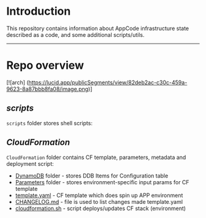 # **Introduction**
This repository contains information about AppCode infrastructure state described as a code, and some additional scripts/utils.

- - - -

# **Repo overview**


[![arch] (https://lucid.app/publicSegments/view/82deb2ac-c30c-459a-9623-8a87bbb8fa08/image.png)]

## _scripts_
`scripts` folder stores shell scripts:  



## _CloudFormation_
`CloudFormation` folder contains CF template, parameters, metadata and deployment script:  
- [DynamoDB](./DynamoDB) folder - stores DDB Items for Configuration table
- [Parameters](./Parameters) folder - stores environment-specific input params for CF template
- [template.yaml](./template.yaml) - CF template which does spin up APP environment
- [CHANGELOG.md](./CHANGELOG.md) - file is used to list changes made template.yaml
- [cloudformation.sh](./cloudformation.sh) - script deploys/updates CF stack (environment)
